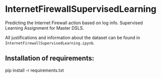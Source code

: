 # InternetFirewallSupervisedLearning
Predicting the Internet Firewall action based on log info. Supervised Learning Assignment for Master DSLS.

All justifications and information about the dataset can be found in ```InternetFirewallSupervisedLearning.ipynb```.

## Installation of requirements:
pip install -r requirements.txt
